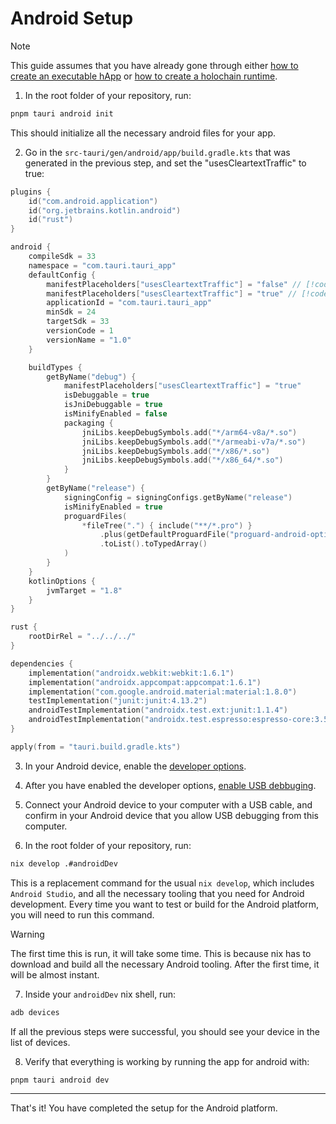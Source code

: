 # Android Setup

> [!NOTE]
> This guide assumes that you have already gone through either [how to create an executable hApp](./happ-setup.md) or [how to create a holochain runtime](./runtime-setup.md).

1. In the root folder of your repository, run:

```bash
pnpm tauri android init
```

This should initialize all the necessary android files for your app.

2. Go in the `src-tauri/gen/android/app/build.gradle.kts` that was generated in the previous step, and set the "usesCleartextTraffic" to true:

```kotlin
plugins {
    id("com.android.application")
    id("org.jetbrains.kotlin.android")
    id("rust")
}

android {
    compileSdk = 33
    namespace = "com.tauri.tauri_app"
    defaultConfig {
        manifestPlaceholders["usesCleartextTraffic"] = "false" // [!code --]
        manifestPlaceholders["usesCleartextTraffic"] = "true" // [!code ++]
        applicationId = "com.tauri.tauri_app"
        minSdk = 24
        targetSdk = 33
        versionCode = 1
        versionName = "1.0"
    }

    buildTypes {
        getByName("debug") {
            manifestPlaceholders["usesCleartextTraffic"] = "true"
            isDebuggable = true
            isJniDebuggable = true
            isMinifyEnabled = false
            packaging {
                jniLibs.keepDebugSymbols.add("*/arm64-v8a/*.so")
                jniLibs.keepDebugSymbols.add("*/armeabi-v7a/*.so")
                jniLibs.keepDebugSymbols.add("*/x86/*.so")
                jniLibs.keepDebugSymbols.add("*/x86_64/*.so")
            }
        }
        getByName("release") {
            signingConfig = signingConfigs.getByName("release")
            isMinifyEnabled = true
            proguardFiles(
                *fileTree(".") { include("**/*.pro") }
                    .plus(getDefaultProguardFile("proguard-android-optimize.txt"))
                    .toList().toTypedArray()
            )
        }
    }
    kotlinOptions {
        jvmTarget = "1.8"
    }
}

rust {
    rootDirRel = "../../../"
}

dependencies {
    implementation("androidx.webkit:webkit:1.6.1")
    implementation("androidx.appcompat:appcompat:1.6.1")
    implementation("com.google.android.material:material:1.8.0")
    testImplementation("junit:junit:4.13.2")
    androidTestImplementation("androidx.test.ext:junit:1.1.4")
    androidTestImplementation("androidx.test.espresso:espresso-core:3.5.0")
}

apply(from = "tauri.build.gradle.kts")
```

3. In your Android device, enable the [developer options](https://developer.android.com/studio/debug/dev-options).

4. After you have enabled the developer options, [enable USB debbuging](https://developer.android.com/studio/debug/dev-options#Enable-debugging).

5. Connect your Android device to your computer with a USB cable, and confirm in your Android device that you allow USB debugging from this computer.

6. In the root folder of your repository, run:

```bash
nix develop .#androidDev
```

This is a replacement command for the usual `nix develop`, which includes `Android Studio`, and all the necessary tooling that you need for Android development. Every time you want to test or build for the Android platform, you will need to run this command.

> [!WARNING]
> The first time this is run, it will take some time. This is because nix has to download and build all the necessary Android tooling. After the first time, it will be almost instant.

7. Inside your `androidDev` nix shell, run:

```bash
adb devices
```

If all the previous steps were successful, you should see your device in the list of devices.

8. Verify that everything is working by running the app for android with:

```bash
pnpm tauri android dev
```

--- 

That's it! You have completed the setup for the Android platform.
